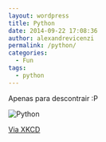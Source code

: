 ```yaml
---
layout: wordpress
title: Python
date: 2014-09-22 17:08:36
author: alexandrevicenzi
permalink: /python/
categories:
  - Fun
tags:
  - python
---
```


Apenas para descontrair :P

<img src="http://imgs.xkcd.com/comics/python.png" alt="Python" />

<a href="https://xkcd.com/353/">Via XKCD</a>